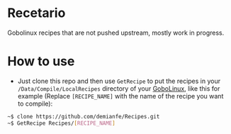 # Recetario
Gobolinux recipes that are not pushed upstream, mostly work in progress.

# How to use
- Just clone this repo and then use `GetRecipe` to put the recipes in your `/Data/Compile/LocalRecipes` directory of your [GoboLinux](http://gobolinux.org/), 
like this for example (Replace `[RECIPE_NAME]` with the name of the recipe you want to compile):

```bash
~$ clone https://github.com/demianfe/Recipes.git
~$ GetRecipe Recipes/[RECIPE_NAME]
```
